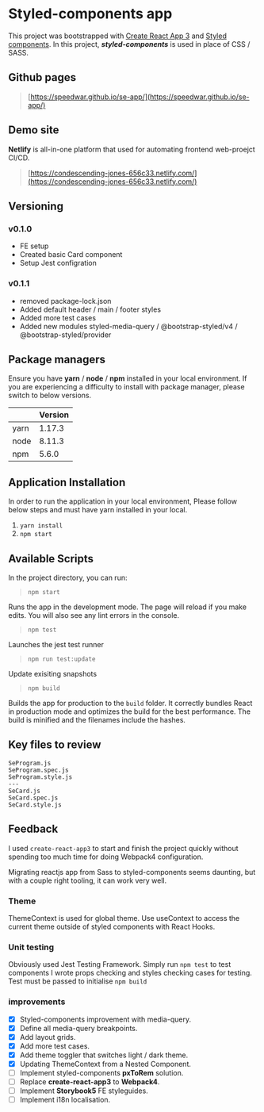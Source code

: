 
# Styled-components app

This project was bootstrapped with [Create React App 3](https://github.com/facebook/create-react-app) and [Styled components](https://www.styled-components.com).
In this project, ***styled-components*** is used in place of CSS / SASS.

## Github pages

>  [https://speedwar.github.io/se-app/](https://speedwar.github.io/se-app/)

## Demo site

**Netlify** is all-in-one platform that used for automating frontend web-proejct CI/CD.
>  [https://condescending-jones-656c33.netlify.com/](https://condescending-jones-656c33.netlify.com/)

## Versioning
### v0.1.0
* FE setup
* Created basic Card component
* Setup Jest configration

### v0.1.1
* removed package-lock.json
* Added default header / main / footer styles
* Added more test cases
* Added new modules styled-media-query / @bootstrap-styled/v4 / @bootstrap-styled/provider

## Package managers

Ensure you have **yarn** / **node** / **npm** installed in your local environment.
If you are experiencing a difficulty to install with package manager,
please switch to below versions.

| |Version |
|-----|--------|
|yarn |1.17.3 |
|node |8.11.3 |
|npm |5.6.0 |

## Application Installation

In order to run the application in your local environment,
Please follow below steps and must have yarn installed in your local.

1. `yarn install`
2. `npm start`

## Available Scripts

In the project directory, you can run:

> `npm start`

Runs the app in the development mode.
The page will reload if you make edits.
You will also see any lint errors in the console.

> `npm test`

Launches the jest test runner

> `npm run test:update`

Update exisiting snapshots
 
> `npm build`

Builds the app for production to the `build` folder.
It correctly bundles React in production mode and optimizes the build for the best performance.
The build is minified and the filenames include the hashes.

## Key files to review

```
SeProgram.js
SeProgram.spec.js
SeProgram.style.js
---
SeCard.js
SeCard.spec.js
SeCard.style.js
```

## Feedback

I used `create-react-app3` to start and finish the project quickly without spending too much time for doing Webpack4 configuration.

Migrating reactjs app from Sass to styled-components seems daunting, but with a couple right tooling, it can work very well.

### Theme

ThemeContext is used for global theme.
Use useContext to access the current theme outside of styled components with React Hooks.

### Unit testing

Obviously used Jest Testing Framework. Simply run `npm test` to test components
I wrote props checking and styles checking cases for testing.
Test must be passed to initialise `npm build`

### improvements

- [x] Styled-components improvement with media-query.
- [x] Define all media-query breakpoints.
- [x] Add layout grids.
- [x] Add more test cases.
- [X] Add theme toggler that switches light / dark theme.
- [X] Updating ThemeContext from a Nested Component.
- [ ] Implement styled-components **pxToRem** solution.
- [ ] Replace **create-react-app3** to **Webpack4**.
- [ ] Implement **Storybook5** FE styleguides.
- [ ] Implement i18n localisation.